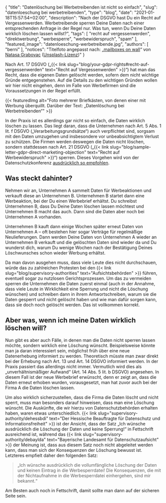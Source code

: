 {
    "title": "Datenlöschung bei Werbetreibenden ist nicht so einfach",
    "slug": "datenloeschung bei werbetreibenden",
    "type": "blog",
    "date": "2021-01-18T15:57:54+02:00",
    "description": "Nach der DSGVO hast Du ein Recht auf Vergessenwerden. Werbetreibende sperren Deine Daten nach einer entsprechenden Anfrage in der Regel nur. Was tun, wenn Du Deine Daten wirklich löschen lassen willst?",
    "tags": [ "recht auf vergessenwerden", "direktwerbung", "werbesperre", "werbewiderspruch", "spam" ],
    "featured_image": "datenloeschung-werbetreibende.jpg",
    "authors": [ "berni" ],
    "notices": "Titelfoto angepasst nach: „[mailboxes on wall](https://unsplash.com/photos/eRp165wNxro)“ von [Natasa Grabovac](https://unsplash.com/@tashanatra) ([Unsplash-Lizenz](https://unsplash.com/license))"
}


Nach Art. 17 DSGVO („{{< link slug="blog/your-gdpr-rights#recht-auf-vergessenwerden" text="Recht auf Vergessenwerden" >}}“) hat man das Recht, dass die eigenen Daten gelöscht werden, sofern dem nicht wichtige Gründe entgegenstehen. Auf die Details zu den wichtigen Gründen wollen wir hier nicht eingehen, denn im Falle von Werbefirmen sind die Voraussetzungen in der Regel erfüllt.

{{< featuredImg alt="Foto mehrerer Briefkästen, von denen einer mit Werbung überquillt. Darüber der Text: „Datenlöschung bei Werbetreibenden“" >}}

In der Praxis ist es allerdings gar nicht so einfach, die Daten wirklich löschen zu lassen. Das liegt daran, dass die Unternehmen nach Art. 5 Abs. 1 lit. f DSGVO („Verarbeitungsgrundsätze“) auch verpflichtet sind, sorgsam mit den Daten umzugehen und insbesondere vor unbeabsichtigtem Verlust zu schützen. Die Firmen werden deswegen die Daten nicht löschen, sondern stattdessen nach Art. 21 DSGVO („{{< link slug="blog/sample-letter-gdpr-direct-marketing-objection" text="Recht auf Werbewiderspruch" >}}“) sperren. Dieses Vorgehen wird von der Datenschutzkonferenz [ausdrücklich so empfohlen](https://www.datenschutzkonferenz-online.de/media/oh/20181107_oh_werbung.pdf).

## Was steckt dahinter?

Nehmen wir an, Unternehmen A sammelt Daten für Werbeaktionen und verkauft diese an Unternehmen B. Unternehmen B startet dann eine Werbeaktion, bei der Du einen Werbebrief erhältst. Du schreibst Unternehmen B, dass Du Deine Daten löschen lassen möchtest und Unternehmen B macht das auch. Dann sind die Daten aber noch bei Unternehmen A vorhanden.

Unternehmen B kauft dann einige Wochen später erneut Daten von Unternehmen A – oft bestehen hier sogar Verträge für regelmäßige Neulieferungen. Dann werden Deine Daten von Unternehmen A wieder an Unternehmen B verkauft und die gelöschten Daten sind wieder da und Du wunderst dich, warum Du wenige Wochen nach der Bestätigung Deines Löschwunsches schon wieder Werbung erhältst.

Da man davon ausgehen muss, dass viele Leute dies nicht durchschauen, würde das zu zahlreichen Protesten bei den {{< link slug="blog/supervisory-authorities" text="Aufsichtsbehörden" >}} führen, eventuell sogar zu nutzlosen Gerichtsprozessen. Um das zu vermeiden sperren die Unternehmen die Daten zuerst einmal (auch in der Annahme, dass viele Leute in Wirklichkeit eine Sperrung und nicht die Löschung wünschen) und schreiben dann in ihrem Antwortschreiben, warum sie die Daten gesperrt und nicht gelöscht haben und wie man dafür sorgen kann, dass sie doch noch gelöscht werden. Das ist vollkommen korrekt.

## Aber was, wenn ich meine Daten wirklich löschen will?

Nun gibt es aber auch Fälle, in denen man die Daten nicht sperren lassen möchte, sondern wirklich eine Löschung wünscht. Beispielsweise könnte man ja daran interessiert sein, möglichst früh über eine neue Datenerhebung informiert zu werden. Theoretisch müsste man zwar direkt bei der Erhebung nach Art. 13 und Art. 14 DSGVO informiert werden. In der Praxis passiert das allerdings nicht immer. Vermutlich wird dies als „unverhältnismäßiger Aufwand“ (Art. 14 Abs. 5 lit. b DSGVO) angesehen. In diesem Fall ist der neue Werbebrief erwünscht, denn er zeigt an, dass die Daten erneut erhoben wurden, vorausgesetzt, man hat zuvor auch bei der Firma A die Daten löschen lassen.

Um also wirklich sicherzustellen, dass die Firma die Daten löscht und nicht sperrt, muss man besonders darauf hinweisen, dass man eine Löschung wünscht. Die Auskünfte, die wir hierzu von Datenschutzbehörden erhalten haben, waren etwas unterschiedlich. {{< link slug="supervisory-authority/dehessbdi" text="Der Hessische Beauftragte für Datenschutz und Informationsfreiheit" >}} ist der Ansicht, dass der Satz „Ich wünsche ausdrücklich die Löschung der Daten und keine Sperrung!“ in Fettschrift ausreichend ist, während das {{< link slug="supervisory-authority/debaylda" text="Bayerische Landesamt für Datenschutzaufsicht" >}} der Meinung ist, dass aus diesem Satz noch nicht abgeleitet werden kann, dass man sich der Konsequenzen der Löschung bewusst ist. Letzteres empfielt daher den folgenden Satz:

> „Ich wünsche ausdrücklich die vollumfängliche Löschung der Daten und keinen Eintrag in die Werbesperrdatei! Die Konsequenzen, die mit der Nichtaufnahme in die Werbesperrdatei einhergehen, sind mir bekannt.“

Am Besten auch noch in Fettschrift, damit sollte man dann auf der sicheren Seite sein.

